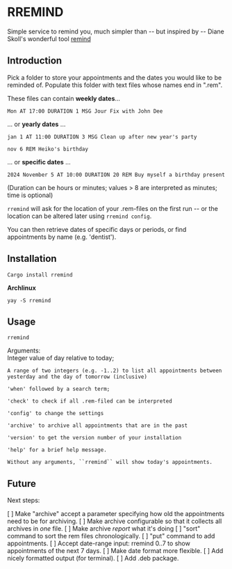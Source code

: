 # RREMIND

Simple service to remind you, much simpler than -- but inspired by -- Diane Skoll's wonderful tool [remind](https://dianne.skoll.ca/projects/remind/)

## Introduction

Pick a folder to store your appointments and the dates you would like to be reminded of. Populate this folder with text files whose names end in ".rem".

These files can contain **weekly dates**...

``Mon AT 17:00 DURATION 1 MSG Jour Fix with John Dee``

... or **yearly dates** ...

``jan 1 AT 11:00 DURATION 3 MSG Clean up after new year's party``

``nov 6 REM Heiko's birthday``

... or **specific dates** ...

``2024 November 5 AT 10:00 DURATION 20 REM Buy myself a birthday present``

(Duration can be hours or minutes; values > 8 are interpreted as minutes; time is optional)

``rremind`` will ask for the location of your .rem-files on the first run -- or the location can be altered later using ``rremind config``.

You can then retrieve dates of specific days or periods, or find appointments by name (e.g. 'dentist').

## Installation

``Cargo install rremind``

**Archlinux**

``yay -S rremind``

## Usage

``rremind``

Arguments:\
  <args>
    Integer value of day relative to today;

    A range of two integers (e.g. -1..2) to list all appointments between yesterday and the day of tomorrow (inclusive)

    'when' followed by a search term;

    'check' to check if all .rem-filed can be interpreted

    'config' to change the settings

    'archive' to archive all appointments that are in the past

    'version' to get the version number of your installation

    'help' for a brief help message.

    Without any arguments, ``rremind`` will show today's appointments.

## Future

Next steps:

[ ] Make "archive" accept a parameter specifying how old the appointments need to be for archiving.
[ ] Make archive configurable so that it collects all archives in *one* file.
[ ] Make archive *report* what it's doing
[ ] "sort" command to sort the rem files chronologically.
[ ] "put" command to add appointments.
[ ] Accept date-range input: rremind 0..7 to show appointments of the next 7 days.
[ ] Make date format more flexible.
[ ] Add nicely formatted output (for terminal).
[ ] Add .deb package.
